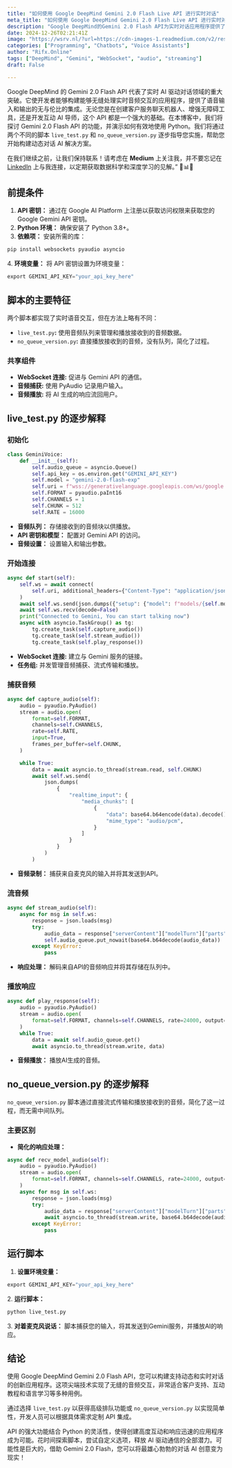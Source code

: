 ```yaml
---
title: "如何使用 Google DeepMind Gemini 2.0 Flash Live API 进行实时对话"
meta_title: "如何使用 Google DeepMind Gemini 2.0 Flash Live API 进行实时对话"
description: "Google DeepMind的Gemini 2.0 Flash API为实时对话应用程序提供了强大的支持，允许开发者构建能够处理实时音频交互的应用。本文介绍了如何使用Python实现该API，包括两个脚本`live_test.py`和`no_queue_version.py`，前者利用音频队列管理音频数据，后者则简化了音频处理。设置API密钥、Python环境和必要库后，用户可以通过麦克风与AI进行实时交互，适用于客户服务、教育等多种场景。"
date: 2024-12-26T02:21:41Z
image: "https://wsrv.nl/?url=https://cdn-images-1.readmedium.com/v2/resize:fit:800/1*CID6kJNnEC5rRDPIpVK4ng.png"
categories: ["Programming", "Chatbots", "Voice Assistants"]
author: "Rifx.Online"
tags: ["DeepMind", "Gemini", "WebSocket", "audio", "streaming"]
draft: False

---
```






Google DeepMind 的 Gemini 2\.0 Flash API 代表了实时 AI 驱动对话领域的重大突破。它使开发者能够构建能够无缝处理实时音频交互的应用程序，提供了语音输入和输出的无与伦比的集成。无论您是在创建客户服务聊天机器人、增强无障碍工具，还是开发互动 AI 导师，这个 API 都是一个强大的基础。在本博客中，我们将探讨 Gemini 2\.0 Flash API 的功能，并演示如何有效地使用 Python。我们将通过两个不同的脚本 `live_test.py` 和 `no_queue_version.py` 逐步指导您实施，帮助您开始构建动态对话 AI 解决方案。

在我们继续之前，让我们保持联系！请考虑在 **Medium** 上关注我，并不要忘记在 [LinkedIn](https://www.linkedin.com/in/mohamed-azharudeen/) 上与我连接，以定期获取数据科学和深度学习的见解。” 🚀📊🤖

## 前提条件

1. **API 密钥：** 通过在 Google AI Platform 上注册以获取访问权限来获取您的 Google Gemini API 密钥。
2. **Python 环境：** 确保安装了 Python 3\.8\+。
3. **依赖项：** 安装所需的库：

```python
pip install websockets pyaudio asyncio
```
4\. **环境变量：** 将 API 密钥设置为环境变量：

```python
export GEMINI_API_KEY="your_api_key_here"
```

## 脚本的主要特征

两个脚本都实现了实时语音交互，但在方法上略有不同：

* `live_test.py`**:** 使用音频队列来管理和播放接收到的音频数据。
* `no_queue_version.py`**:** 直接播放接收到的音频，没有队列，简化了过程。

### 共享组件

* **WebSocket 连接:** 促进与 Gemini API 的通信。
* **音频捕获:** 使用 PyAudio 记录用户输入。
* **音频播放:** 将 AI 生成的响应流回用户。

## live\_test.py 的逐步解释

### 初始化


```python
class GeminiVoice:
    def __init__(self):
        self.audio_queue = asyncio.Queue()
        self.api_key = os.environ.get("GEMINI_API_KEY")
        self.model = "gemini-2.0-flash-exp"
        self.uri = f"wss://generativelanguage.googleapis.com/ws/google.ai.generativelanguage.v1alpha.GenerativeService.BidiGenerateContent?key={self.api_key}"
        self.FORMAT = pyaudio.paInt16
        self.CHANNELS = 1
        self.CHUNK = 512
        self.RATE = 16000
```
* **音频队列：** 存储接收到的音频块以供播放。
* **API 密钥和模型：** 配置对 Gemini API 的访问。
* **音频设置：** 设置输入和输出参数。

### 开始连接


```python
async def start(self):
    self.ws = await connect(
        self.uri, additional_headers={"Content-Type": "application/json"}
    )
    await self.ws.send(json.dumps({"setup": {"model": f"models/{self.model}"}}))
    await self.ws.recv(decode=False)
    print("Connected to Gemini, You can start talking now")
    async with asyncio.TaskGroup() as tg:
        tg.create_task(self.capture_audio())
        tg.create_task(self.stream_audio())
        tg.create_task(self.play_response())
```
* **WebSocket 连接:** 建立与 Gemini 服务的链接。
* **任务组:** 并发管理音频捕获、流式传输和播放。

### 捕获音频


```python
async def capture_audio(self):
    audio = pyaudio.PyAudio()
    stream = audio.open(
        format=self.FORMAT,
        channels=self.CHANNELS,
        rate=self.RATE,
        input=True,
        frames_per_buffer=self.CHUNK,
    )

    while True:
        data = await asyncio.to_thread(stream.read, self.CHUNK)
        await self.ws.send(
            json.dumps(
                {
                    "realtime_input": {
                        "media_chunks": [
                            {
                                "data": base64.b64encode(data).decode(),
                                "mime_type": "audio/pcm",
                            }
                        ]
                    }
                }
            )
        )
```
* **音频录制：** 捕获来自麦克风的输入并将其发送到API。

### 流音频


```python
async def stream_audio(self):
    async for msg in self.ws:
        response = json.loads(msg)
        try:
            audio_data = response["serverContent"]["modelTurn"]["parts"][0]["inlineData"]["data"]
            self.audio_queue.put_nowait(base64.b64decode(audio_data))
        except KeyError:
            pass
```
* **响应处理：** 解码来自API的音频响应并将其存储在队列中。

### 播放响应


```python
async def play_response(self):
    audio = pyaudio.PyAudio()
    stream = audio.open(
        format=self.FORMAT, channels=self.CHANNELS, rate=24000, output=True
    )
    while True:
        data = await self.audio_queue.get()
        await asyncio.to_thread(stream.write, data)
```
* **音频播放：** 播放AI生成的音频。

## no_queue_version.py 的逐步解释

`no_queue_version.py` 脚本通过直接流式传输和播放接收到的音频，简化了这一过程，而无需中间队列。

### 主要区别

* **简化的响应处理：**


```python
async def recv_model_audio(self):
    audio = pyaudio.PyAudio()
    stream = audio.open(
        format=self.FORMAT, channels=self.CHANNELS, rate=24000, output=True
    )
    async for msg in self.ws:
        response = json.loads(msg)
        try:
            audio_data = response["serverContent"]["modelTurn"]["parts"][0]["inlineData"]["data"]
            await asyncio.to_thread(stream.write, base64.b64decode(audio_data))
        except KeyError:
            pass
```

## 运行脚本

1. **设置环境变量：**


```python
export GEMINI_API_KEY="your_api_key_here"
```
2\. **运行脚本：**


```python
python live_test.py
```
3\. **对着麦克风说话：** 脚本捕获您的输入，将其发送到Gemini服务，并播放AI的响应。

## 结论

使用 Google DeepMind Gemini 2.0 Flash API，您可以构建支持动态和实时对话的创新应用程序。这项尖端技术实现了无缝的音频交互，非常适合客户支持、互动教程和语言学习等多种用例。

通过选择 `live_test.py` 以获得高级排队功能或 `no_queue_version.py` 以实现简单性，开发人员可以根据具体需求定制 API 集成。

API 的强大功能结合 Python 的灵活性，使得创建高度互动和响应迅速的应用程序成为可能。花时间探索脚本，尝试自定义选项，释放 AI 驱动通信的全部潜力。可能性是巨大的，借助 Gemini 2.0 Flash，您可以将最雄心勃勃的对话 AI 创意变为现实！

